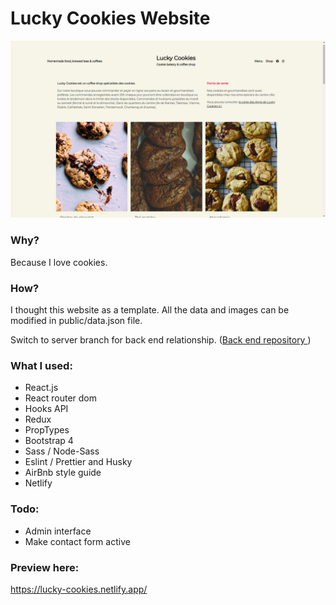 # Lucky Cookies Website

![image](./public/assets/images/readme.png?raw=true)

### Why?

Because I love cookies.

### How?

I thought this website as a template. All the data and images can be modified in public/data.json file.

Switch to server branch for back end relationship.
([Back end repository ](https://github.com/nicholas570/lucky-cookies-back))

### What I used:

- React.js
- React router dom
- Hooks API
- Redux
- PropTypes
- Bootstrap 4
- Sass / Node-Sass
- Eslint / Prettier and Husky
- AirBnb style guide
- Netlify

### Todo:

- Admin interface
- Make contact form active

### Preview here:

https://lucky-cookies.netlify.app/
